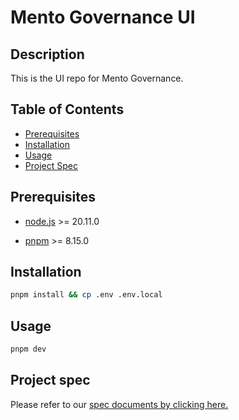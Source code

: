# Mento Governance UI
 
## Description
 
This is the UI repo for Mento Governance.
 
## Table of Contents
 
- [Prerequisites](#prerequisites)
- [Installation](#installation)
- [Usage](#usage)
- [Project Spec](#project-spec)
<!-- - [Credits](#credits)
- [License](#license) -->
 
## Prerequisites

- [node.js](https://nodejs.org/en) >= 20.11.0
<!-- - [npm](https://nodejs.org/en) >= 10.2.4 -->
- [pnpm](https://pnpm.io/) >= 8.15.0

## Installation

```bash
pnpm install && cp .env .env.local
```
 
## Usage
 
```bash
pnpm dev
```

## Project spec

Please refer to our [spec documents by clicking here.](./docs/introduction.md)
 
<!-- ## Credits
 
List your collaborators, if any, with links to their GitHub profiles.
 
If you used any third-party assets that require attribution, list the creators with links to their primary web presence in this section.
 
If you followed tutorials, include links to those here as well.
 
## License
 
The last section of a high-quality README file is the license. This lets other developers know what they can and cannot do with your project. If you need help choosing a license, refer to [https://choosealicense.com/](https://choosealicense.com/). -->
 
<!-- ## Badges
 
![badmath](https://img.shields.io/github/languages/top/lernantino/badmath)
 
Badges aren't necessary, per se, but they demonstrate street cred. Badges let other developers know that you know what you're doing. Check out the badges hosted by [shields.io](https://shields.io/). You may not understand what they all represent now, but you will in time.
 
## Features
 
If your project has a lot of features, list them here. -->
 
<!-- ## How to Contribute
 
If you created an application or package and would like other developers to contribute it, you can include guidelines for how to do so. The [Contributor Covenant](https://www.contributor-covenant.org/) is an industry standard, but you can always write your own if you'd prefer. -->
 
<!-- ## Tests
 
Go the extra mile and write tests for your application. Then provide examples on how to run them here. -->